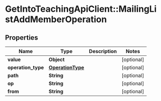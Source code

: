 # GetIntoTeachingApiClient::MailingListAddMemberOperation

## Properties
Name | Type | Description | Notes
------------ | ------------- | ------------- | -------------
**value** | **Object** |  | [optional] 
**operation_type** | [**OperationType**](OperationType.md) |  | [optional] 
**path** | **String** |  | [optional] 
**op** | **String** |  | [optional] 
**from** | **String** |  | [optional] 


